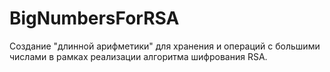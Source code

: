 # BigNumbersForRSA
Создание "длинной арифметики"  для хранения и операций с большими числами в рамках реализации алгоритма шифрования RSA.
